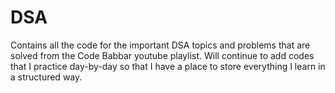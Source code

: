 # DSA 
Contains all the code for the important DSA topics and problems that are solved from the Code Babbar youtube playlist.
Will continue to add codes that I practice day-by-day so that I have a place to store everything I learn in a structured way.
